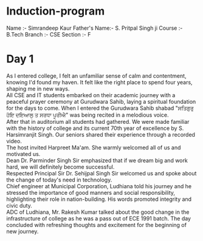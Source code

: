 # Induction-program
Name :- Simrandeep Kaur
Father's Name:- S. Pritpal Singh ji
Course :- B.Tech
Branch :- CSE
Section :- F

# Day 1
As I entered college, I felt an unfamiliar sense of calm and contentment, knowing I'd found my haven. It felt like the right place to spend four years, shaping me in new ways.
<br>
All CSE and IT students embarked on their academic journey with a peaceful prayer ceremony at Gurudwara Sahib, laying a spiritual foundation for the days to come.
When I entered the Gurudwara Sahib shabad "ਸਤਿਗੁਰੁ ਹੋਇ ਦਇਆਲੁ ਤ ਸਰਧਾ ਪੂਰੀਐ" was being recited in a melodious voice.
<br>
After that in auditorium  all students had gathered. We were made familiar with the history of college and its current 70th year of excellence by S. Harsimranjit Singh. Our seniors shared their experience through a recorded video. <br>
The host invited Harpreet Ma'am. She warmly welcomed all of us and motivated us.<br>
Dean Dr. Parminder Singh Sir emphasized that if we dream big and work hard, we will definitely become successful.<br>
Respected Principal Sir Dr. Sehijpal Singh Sir welcomed us and spoke about the change of today's need in technology.
<br>
Chief engineer at Municipal Corporation, Ludhiana told his journey and he stressed the importance of good manners and social responsibility, highlighting their role in nation-building. His words promoted integrity and civic duty. <br>
ADC of Ludhiana, Mr. Rakesh Kumar talked about the good change in the infrastructure of college as he was a pass out of ECE 1991 batch.
The day concluded with refreshing thoughts and excitement for the beginning of new journey.
